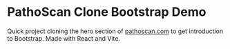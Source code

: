 # PathoScan Clone Bootstrap Demo

Quick project cloning the hero section of [pathoscan.com](https://www.pathoscan.com/) to get introduction to Bootstrap. Made with React and Vite.